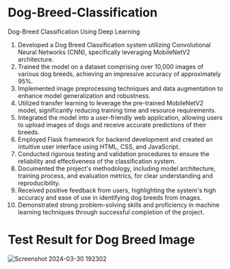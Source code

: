 # Dog-Breed-Classification
Dog-Breed Classification  Using Deep Learning
1. Developed a Dog Breed Classification system utilizing Convolutional Neural Networks (CNN), specifically leveraging MobileNetV2 architecture.
2. Trained the model on a dataset comprising over 10,000 images of various dog breeds, achieving an impressive accuracy of approximately 95%.
3. Implemented image preprocessing techniques and data augmentation to enhance model generalization and robustness.
4. Utilized transfer learning to leverage the pre-trained MobileNetV2 model, significantly reducing training time and resource requirements.
5. Integrated the model into a user-friendly web application, allowing users to upload images of dogs and receive accurate predictions of their breeds.
6. Employed Flask framework for backend development and created an intuitive user interface using HTML, CSS, and JavaScript.
7. Conducted rigorous testing and validation procedures to ensure the reliability and effectiveness of the classification system.
8. Documented the project's methodology, including model architecture, training process, and evaluation metrics, for clear understanding and reproducibility.
9. Received positive feedback from users, highlighting the system's high accuracy and ease of use in identifying dog breeds from images.
10. Demonstrated strong problem-solving skills and proficiency in machine learning techniques through successful completion of the project.
# Test Result for Dog Breed Image
![Screenshot 2024-03-30 192302](https://github.com/sbpy100/Dog-Breed-Classification/assets/143884538/9d7a94f7-d87f-48cd-b49c-c996d4df8435)
